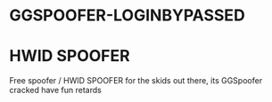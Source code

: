 # GGSPOOFER-LOGINBYPASSED

# HWID SPOOFER
Free spoofer / HWID SPOOFER for the skids out there, its GGSpoofer cracked have fun retards
